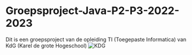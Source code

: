 # Groepsproject-Java-P2-P3-2022-2023
Dit is een groepsproject van de opleiding TI (Toegepaste Informatica) van KdG (Karel de grote Hogeschool)
![KDG](https://user-images.githubusercontent.com/25233962/205716759-324727d6-6d6b-456e-9732-ce749586e423.png)
